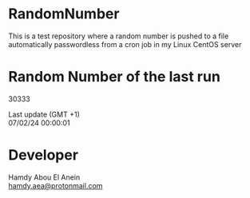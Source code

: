 # RandomNumber    
This is a test repository where a random number is pushed to a file automatically passwordless from a cron job in my Linux CentOS server    
# Random Number of the last run   
30333
      
Last update (GMT +1)    
07/02/24 00:00:01
# Developer    
Hamdy Abou El Anein   
hamdy.aea@protonmail.com
